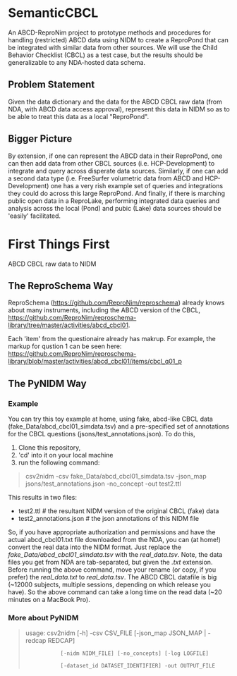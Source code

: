 # SemanticCBCL
An ABCD-ReproNim project to prototype methods and procedures for handling (restricted) ABCD data using NIDM to create a ReproPond that can be integrated with similar data from other sources. We will use the Child Behavior Checklist (CBCL) as a test case, but the results should be generalizable to any NDA-hosted data schema. 

## Problem Statement
Given the data dictionary and the data for the ABCD CBCL raw data (from NDA, with ABCD data access approval), represent this data in NIDM so as to be able to treat this data as a local "ReproPond".

## Bigger Picture
By extension, if one can represent the ABCD data in their ReproPond, one can then add data from other CBCL sources (i.e. HCP-Development) to integrate and query across disperate data sources. Similarly, if one can add a second data type (i.e. FreeSurfer volumetric data from ABCD and HCP-Development) one has a very rish example set of queries and integrations they could do across this large ReproPond. And finally, if there is marching public open data in a ReproLake, performing integrated data queries and analysis across the local (Pond) and pubic (Lake) data sources should be 'easily' facilitated.

# First Things First
ABCD CBCL raw data to NIDM

## The ReproSchema Way
ReproSchema (https://github.com/ReproNim/reproschema) already knows about many instruments, including the ABCD version of the CBCL, https://github.com/ReproNim/reproschema-library/tree/master/activities/abcd_cbcl01.

Each 'item' from the questionaire already has makrup. For example, the markup for qustion 1 can be seen here: https://github.com/ReproNim/reproschema-library/blob/master/activities/abcd_cbcl01/items/cbcl_q01_p

## The PyNIDM Way

### Example
You can try this toy example at home, using fake, abcd-like CBCL data (fake_Data/abcd_cbcl01_simdata.tsv) and a pre-specified set of annotations for the CBCL questions (jsons/test_annotations.json). To do this,
1. Clone this repository, 
2. 'cd' into it on your local machine
3. run the following command:
> csv2nidm -csv fake_Data/abcd_cbcl01_simdata.tsv -json_map jsons/test_annotations.json -no_concept -out test2.ttl

This results in two files: 
* test2.ttl                 # the resultant NIDM version of the original CBCL (fake) data
* test2_annotations.json    # the json annotations of this NIDM file

So, if you have appropriate authorization and permissions and have the actual abcd_cbcl01.txt file downloaded from the NDA, you can (at home!) 
convert the real data into the NIDM format. Just replace the *fake_Data/abcd_cbcl01_simdata.tsv* with the *real_data.tsv*.  Note, the data 
files you get from NDA are tab-separated, but given the *.txt* extension. Before running the above command, move your rename (or copy, if you prefer) 
the *real_data.txt* to *real_data.tsv*. The ABCD CBCL datafile is big (~12000 subjects, multiple sessions, depending on which release you have). So 
the above command can take a long time on the read data (~20 minutes on a MacBook Pro).


### More about PyNIDM

> usage: csv2nidm [-h] -csv CSV_FILE [-json_map JSON_MAP | -redcap REDCAP]
>
>                [-nidm NIDM_FILE] [-no_concepts] [-log LOGFILE]
>                
>                [-dataset_id DATASET_IDENTIFIER] -out OUTPUT_FILE
